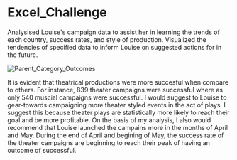 # Excel_Challenge

Analysised Louise's campaign data to assist her in learning the trends of each country, success rates, and style of production. Visualized the tendencies of specified data to inform Louise on suggested actions for in the future.

![Parent_Category_Outcomes](https://user-images.githubusercontent.com/90576358/135759246-84e7b1cb-799b-4646-b275-500f69230624.png)


It is evident that theatrical productions were more succesful when compare to others. For instance, 839 theater campaigns were successful where as only 540 muscial campaigns were successful. I would suggest to Louise to gear-towards campaigning more theater styled events in the act of plays. I suggest this because theater plays are statistically more likely to reach their goal and be more profitable. On the basis of my analysis, I also would recommend that Louise launched the campains more in the months of April and May. During the end of April and begining of May, the success rate of the theater campaigns are beginning to reach their peak of having an outcome of successful. 
